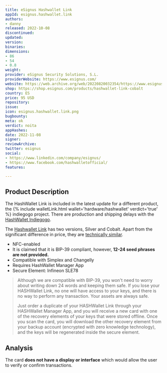 ```yaml
---
title: eSignus Hashwallet Link
appId: esignus.hashwallet.link
authors:
- danny
released: 2022-10-08
discontinued: 
updated: 
version: 
binaries: 
dimensions:
- 86
- 54
- 0.8
weight: 
provider: eSignus Security Solutions, S.L.
providerWebsite: https://www.esignus.com/
website: https://web.archive.org/web/20220820032354/https://www.esignus.com/hashwallet
shop: https://shop.esignus.com/products/hashwallet-link-cobalt
country: ES
price: 95 USD
repository: 
issue: 
icon: esignus.hashwallet.link.png
bugbounty: 
meta: ok
verdict: noita
appHashes: 
date: 2022-11-08
signer: 
reviewArchive: 
twitter: esignus
social:
- https://www.linkedin.com/company/esignus/
- https://www.facebook.com/hashwalletofficial/
features: 

---
```


## Product Description 

The HashWallet Link is included in the latest update for a different product, the {% include walletLink.html wallet='hardware/hashwallet' verdict='true' %} indiegogo project. There are production and shipping delays with the [HashWallet Indiegogo](https://www.indiegogo.com/projects/hashwallet-the-most-secure-hardware-wallet#/updates/all).

The [Hashwallet Link](https://shop.esignus.com/products/hashwallet-link-cobalt) has two versions, Silver and Cobalt. Apart from the significant difference in price, they are [technically similar](https://t.me/hashwallet/14077).

- NFC-enabled
- It is claimed that it is BIP-39 compliant, however, **12-24 seed phrases are not provided.**
- Compatible with Simplex and Changelly
- Requires HashWallet Manager App 
- Secure Element: Infineon SLE78

> Although we are compatible with BIP-39, you won't need to worry about writing down 24 words and keeping them safe. If you lose your HASHWallet Link, no one will have access to your keys, and there is no way to perform any transaction. Your assets are always safe.
>
> Just order a duplicate of your HASHWallet Link through your HASHWallet Manager App, and you will receive a new card with one of the recovery elements of your keys that were stored offline. Once you scan the card, you will download the other recovery element from your backup account (encrypted with zero knowledge technology), and the keys will be regenerated inside the secure element.


## Analysis 

The card **does not have a display or interface** which would allow the user to verify or confirm transactions.
